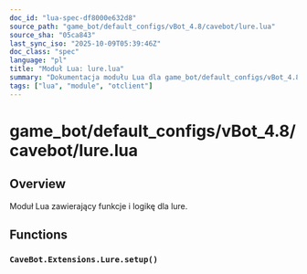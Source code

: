 ```yaml
---
doc_id: "lua-spec-df8000e632d8"
source_path: "game_bot/default_configs/vBot_4.8/cavebot/lure.lua"
source_sha: "05ca843"
last_sync_iso: "2025-10-09T05:39:46Z"
doc_class: "spec"
language: "pl"
title: "Moduł Lua: lure.lua"
summary: "Dokumentacja modułu Lua dla game_bot/default_configs/vBot_4.8/cavebot/lure.lua"
tags: ["lua", "module", "otclient"]
---
```


# game_bot/default_configs/vBot_4.8/cavebot/lure.lua

## Overview

Moduł Lua zawierający funkcje i logikę dla lure.

## Functions

### `CaveBot.Extensions.Lure.setup()`
